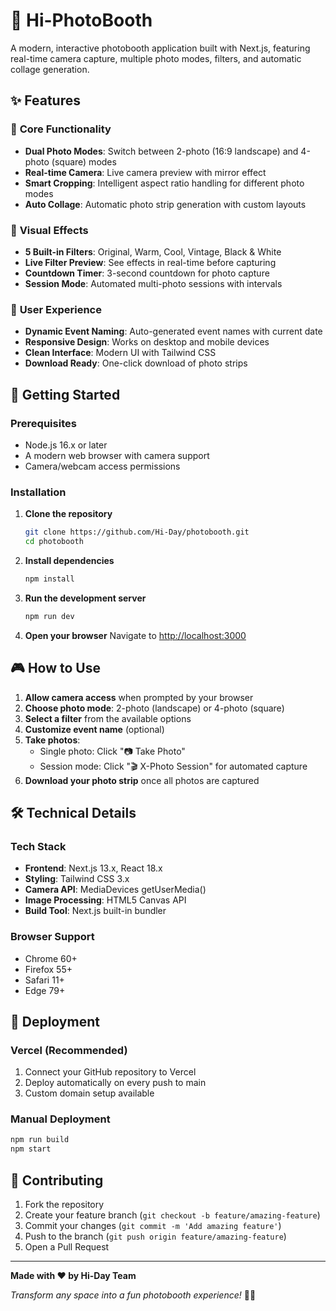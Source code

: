# 📸 Hi-PhotoBooth

A modern, interactive photobooth application built with Next.js, featuring real-time camera capture, multiple photo modes, filters, and automatic collage generation.

## ✨ Features

### 🎯 **Core Functionality**
- **Dual Photo Modes**: Switch between 2-photo (16:9 landscape) and 4-photo (square) modes
- **Real-time Camera**: Live camera preview with mirror effect
- **Smart Cropping**: Intelligent aspect ratio handling for different photo modes
- **Auto Collage**: Automatic photo strip generation with custom layouts

### 🎨 **Visual Effects**
- **5 Built-in Filters**: Original, Warm, Cool, Vintage, Black & White
- **Live Filter Preview**: See effects in real-time before capturing
- **Countdown Timer**: 3-second countdown for photo capture
- **Session Mode**: Automated multi-photo sessions with intervals

### 🎪 **User Experience**
- **Dynamic Event Naming**: Auto-generated event names with current date
- **Responsive Design**: Works on desktop and mobile devices
- **Clean Interface**: Modern UI with Tailwind CSS
- **Download Ready**: One-click download of photo strips

## 🚀 Getting Started

### Prerequisites
- Node.js 16.x or later
- A modern web browser with camera support
- Camera/webcam access permissions

### Installation

1. **Clone the repository**
   ```bash
   git clone https://github.com/Hi-Day/photobooth.git
   cd photobooth
   ```

2. **Install dependencies**
   ```bash
   npm install
   ```

3. **Run the development server**
   ```bash
   npm run dev
   ```

4. **Open your browser**
   Navigate to [http://localhost:3000](http://localhost:3000)

## 🎮 How to Use

1. **Allow camera access** when prompted by your browser
2. **Choose photo mode**: 2-photo (landscape) or 4-photo (square)
3. **Select a filter** from the available options
4. **Customize event name** (optional)
5. **Take photos**:
   - Single photo: Click "📷 Take Photo"
   - Session mode: Click "🎬 X-Photo Session" for automated capture
6. **Download your photo strip** once all photos are captured

## 🛠️ Technical Details

### Tech Stack
- **Frontend**: Next.js 13.x, React 18.x
- **Styling**: Tailwind CSS 3.x
- **Camera API**: MediaDevices getUserMedia()
- **Image Processing**: HTML5 Canvas API
- **Build Tool**: Next.js built-in bundler

### Browser Support
- Chrome 60+
- Firefox 55+
- Safari 11+
- Edge 79+

## 🚀 Deployment

### Vercel (Recommended)
1. Connect your GitHub repository to Vercel
2. Deploy automatically on every push to main
3. Custom domain setup available

### Manual Deployment
```bash
npm run build
npm start
```

## 🤝 Contributing

1. Fork the repository
2. Create your feature branch (`git checkout -b feature/amazing-feature`)
3. Commit your changes (`git commit -m 'Add amazing feature'`)
4. Push to the branch (`git push origin feature/amazing-feature`)
5. Open a Pull Request

---

**Made with ❤️ by Hi-Day Team**

*Transform any space into a fun photobooth experience!* 📸✨
